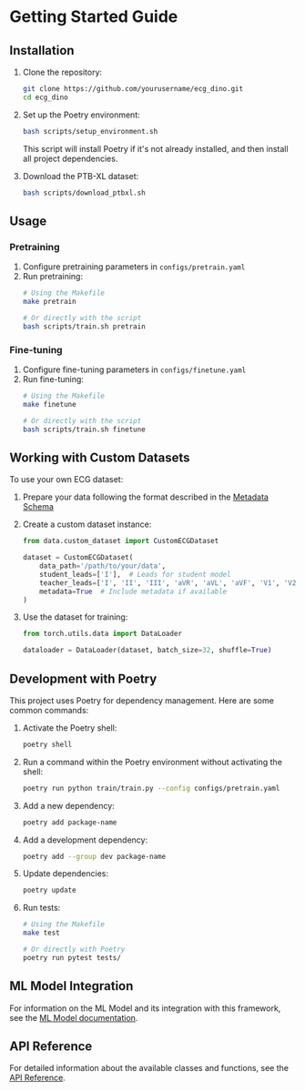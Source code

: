 # Getting Started Guide

## Installation

1. Clone the repository:
   ```bash
   git clone https://github.com/yourusername/ecg_dino.git
   cd ecg_dino
   ```

2. Set up the Poetry environment:
   ```bash
   bash scripts/setup_environment.sh
   ```
   
   This script will install Poetry if it's not already installed, and then install all project dependencies.

3. Download the PTB-XL dataset:
   ```bash
   bash scripts/download_ptbxl.sh
   ```

## Usage

### Pretraining

1. Configure pretraining parameters in `configs/pretrain.yaml`
2. Run pretraining:
   ```bash
   # Using the Makefile
   make pretrain
   
   # Or directly with the script
   bash scripts/train.sh pretrain
   ```

### Fine-tuning

1. Configure fine-tuning parameters in `configs/finetune.yaml`
2. Run fine-tuning:
   ```bash
   # Using the Makefile
   make finetune
   
   # Or directly with the script
   bash scripts/train.sh finetune
   ```

## Working with Custom Datasets

To use your own ECG dataset:

1. Prepare your data following the format described in the [Metadata Schema](metadata_schema.md)
2. Create a custom dataset instance:
   ```python
   from data.custom_dataset import CustomECGDataset
   
   dataset = CustomECGDataset(
       data_path='/path/to/your/data',
       student_leads=['I'],  # Leads for student model
       teacher_leads=['I', 'II', 'III', 'aVR', 'aVL', 'aVF', 'V1', 'V2', 'V3', 'V4', 'V5', 'V6'],  # Leads for teacher model
       metadata=True  # Include metadata if available
   )
   ```

3. Use the dataset for training:
   ```python
   from torch.utils.data import DataLoader
   
   dataloader = DataLoader(dataset, batch_size=32, shuffle=True)
   ```

## Development with Poetry

This project uses Poetry for dependency management. Here are some common commands:

1. Activate the Poetry shell:
   ```bash
   poetry shell
   ```

2. Run a command within the Poetry environment without activating the shell:
   ```bash
   poetry run python train/train.py --config configs/pretrain.yaml
   ```

3. Add a new dependency:
   ```bash
   poetry add package-name
   ```

4. Add a development dependency:
   ```bash
   poetry add --group dev package-name
   ```

5. Update dependencies:
   ```bash
   poetry update
   ```

6. Run tests:
   ```bash
   # Using the Makefile
   make test
   
   # Or directly with Poetry
   poetry run pytest tests/
   ```

## ML Model Integration

For information on the ML Model and its integration with this framework, see the [ML Model documentation](ml_model.md).

## API Reference

For detailed information about the available classes and functions, see the [API Reference](api.md).
